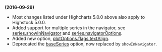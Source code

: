 **(2016-09-29)**
        
- Most changes listed under Highcharts 5.0.0 above also apply to Highstock 5.0.0.
- Added support for multiple series in the navigator, see [series.showInNavigator](http://api.highcharts.com/highstock/plotOptions.series.showInNavigator) and [series.navigatorOptions](http://api.highcharts.com/highstock/plotOptions.series.navigatorOptions).
- Added new option, [plotOptions.flags.textAlign](http://api.highcharts.com/highcharts/plotOptions.flags.textAlign).
- Deprecated the [baseSeries](http://api.highcharts.com/highstock/navigator.baseSeries) option, now replaced by `showInNavigator`.